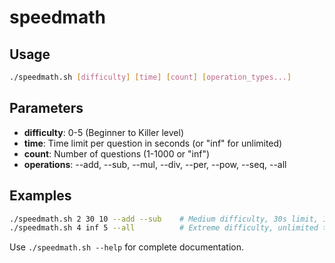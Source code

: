 # speedmath

## Usage
```bash
./speedmath.sh [difficulty] [time] [count] [operation_types...]
```

## Parameters
- **difficulty**: 0-5 (Beginner to Killer level)
- **time**: Time limit per question in seconds (or "inf" for unlimited)
- **count**: Number of questions (1-1000 or "inf")
- **operations**: --add, --sub, --mul, --div, --per, --pow, --seq, --all

## Examples
```bash
./speedmath.sh 2 30 10 --add --sub    # Medium difficulty, 30s limit, 10 questions, addition & subtraction
./speedmath.sh 4 inf 5 --all          # Extreme difficulty, unlimited time, 5 questions, all operations
```

Use `./speedmath.sh --help` for complete documentation.
